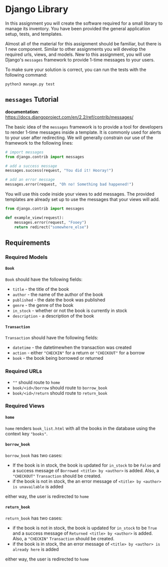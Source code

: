 # Django Library

In this assignment you will create the software required
for a small library to manage its inventory. You have been
provided the general application setup, tests, and templates.

Almost all of the material for this assignment should be familiar,
but there is 1 new component. Similar to other assignments
you will develop the required urls, views, and models.
New to this assignment, you will use Django's `messages`
framework to provide 1-time messages to your users.

To make sure your solution is correct, you can run the tests
with the following command:

`python3 manage.py test`

## `messages` Tutorial

**documentation**: https://docs.djangoproject.com/en/2.2/ref/contrib/messages/

The basic idea of the `messages` framework is to provide
a tool for developers to render 1-time messages inside
a template. It is commonly used for alerts to your user
after redirecting. We will generally constrain our use
of the framework to the following lines:

```python
# import messages
from django.contrib import messages

# add a success message
messages.success(request, "You did it! Hooray!")

# add an error message
messages.error(request, "Oh no! Something bad happened!")
```

You will use this code inside your views to add messages.
The provided templates are already set up to use the messages
that your views will add.

```python
from django.contrib import messages

def example_view(request):
    messages.error(request, "Fooey")
    return redirect("somewhere_else")
```

## Requirements

### Required Models

#### `Book`

`Book` should have the following fields:

- `title` - the title of the book
- `author` - the name of the author of the book
- `published` - the date the book was published
- `genre` - the genre of the book
- `in_stock` - whether or not the book is currently in stock
- `description` - a description of the book

#### `Transaction`

`Transaction` should have the following fields:

- `datetime` - the datetimewhen the transaction was created
- `action` - either `"CHECKIN"` for a return or `"CHECKOUT"` for a borrow
- `book` - the book being borrowed or returned

### Required URLs

- `""` should route to `home`
- `book/<id>/borrow` should route to `borrow_book`
- `book/<id>/return` should route to `return_book`

### Required Views

#### `home`

`home` renders `book_list.html` with all the books in the database
using the context key `"books"`.

#### `borrow_book`

`borrow_book` has two cases:

- If the book is in stock, the book is updated for `in_stock` to be
  `False` and a success message of `Borrowed <title> by <author>` is
  added. Also, a `"CHECKOUT"` `Transaction` should be created.
- if the book is not in stock, the an error message of
  `<title> by <author> is unavailable` is added

either way, the user is redirected to `home`

#### `return_book`

`return_book` has two cases:

- if the book is not in stock, the book is updated for `in_stock` to be
  `True` and a success message of `Returned <title> by <author>` is
  added. Also, a `"CHECKIN"` `Transaction` should be created.
- if the book is in stock, the an error message of
  `<title> by <author> is already here` is added

either way, the user is redirected to `home`